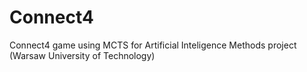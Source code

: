 # Connect4
Connect4 game using MCTS for Artificial Inteligence Methods project (Warsaw University of Technology)
